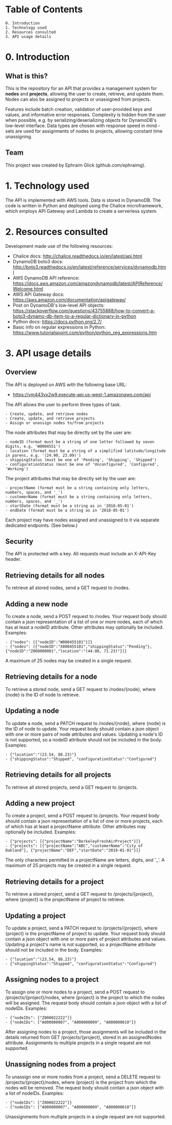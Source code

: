 
# Table of Contents
    0. Introduction
    1. Technology used
    2. Resources consulted
    3. API usage details

# 0. Introduction

## What is this?

This is the repository for an API that provides a management system for **nodes** and **projects**, allowing the user to create, retrieve, and update them. Nodes can also be assigned to projects or unassigned from projects.

Features include batch creation, validation of user-provided keys and values, and informative error responses. Complexity is hidden from the user when possible, e.g. by serializing/deserializing objects for DynamoDB's low-level interface. Data types are chosen with response speed in mind - sets are used for assignments of nodes to projects, allowing constant time unassigning.

## Team

This project was created by Ephraim Glick (github.com/ephraimg).

# 1. Technology used

The API is implemented with AWS tools. Data is stored in DynamoDB. The code is written in Python and deployed using the Chalice microframework, which employs API Gateway and Lambda to create a serverless system.

# 2. Resources consulted

Development made use of the following resources:

- Chalice docs: http://chalice.readthedocs.io/en/latest/api.html
- DynamoDB boto3 docs: http://boto3.readthedocs.io/en/latest/reference/services/dynamodb.html
- AWS DynamoDB API reference: https://docs.aws.amazon.com/amazondynamodb/latest/APIReference/Welcome.html
- AWS API Gateway docs: https://aws.amazon.com/documentation/apigateway/
- Post on DynamoDB's low-level API objects: https://stackoverflow.com/questions/43755888/how-to-convert-a-boto3-dynamo-db-item-to-a-regular-dictionary-in-python
- Python docs: https://docs.python.org/2.7/
- Basic info on regular expressions in Python: https://www.tutorialspoint.com/python/python_reg_expressions.htm

# 3. API usage details

## Overview

The API is deployed on AWS with the following base URL: 

- https://vm443vx2w9.execute-api.us-west-1.amazonaws.com/api

The API allows the user to perform three types of task.

    - Create, update, and retrieve nodes
    - Create, update, and retrieve projects
    - Assign or unassign nodes to/from projects

The node attributes that may be directly set by the user are:

    - nodeID (format must be a string of one letter followed by seven digits, e.g. 'W0004551')
    - location (format must be a string of a simplified latitude/longitude in parens, e.g. '(24.90, 23.09)')
    - shippingStatus (must be one of 'Pending', 'Shipping', 'Shipped')
    - configurationStatus (must be one of 'Unconfigured', 'Configured', 'Working')

The project attributes that may be directly set by the user are:

    - projectName (format must be a string containing only letters, numbers, spaces, and '_')
    - customerName (format must be a string containing only letters, numbers, spaces, and '_')
    - startDate (format must be a string as in '2018-05-01')
    - endDate (format must be a string as in '2018-05-01')

Each project may have nodes assigned and unassigned to it via separate dedicated endpoints. (See below.)

## Security

The API is protected with a key. All requests must include an X-API-Key header. 

## Retrieving details for all nodes

To retrieve all stored nodes, send a GET request to /nodes.

## Adding a new node

To create a node, send a POST request to /nodes. Your request body should contain a json representation of a list of one or more nodes, each of which has at least a nodeID attribute. Other attributes may optionally be included. Examples:

    - {"nodes": [{"nodeID":"W000455101"}]}
    - {"nodes": [{"nodeID":"X000455101","shippingStatus":"Pending"}, {"nodeID":"Z000000001","location":"(44.00, 71.23)"}]}

A maximum of 25 nodes may be created in a single request.

## Retrieving details for a node

To retrieve a stored node, send a GET request to /nodes/{node}, where {node} is the ID of node to retrieve.

## Updating a node

To update a node, send a PATCH request to /nodes/{node}, where {node} is the ID of node to update. Your request body should contain a json object with one or more pairs of node attributes and values. Updating a node's ID is not supported, so a nodeID attribute should not be included in the body. Examples:

    - {"location":"(23.54, 88.23)"}
    - {"shippingStatus":"Shipped", "configurationStatus":"Configured"}

## Retrieving details for all projects

To retrieve all stored projects, send a GET request to /projects.

## Adding a new project

To create a project, send a POST request to /projects. Your request body should contain a json representation of a list of one or more projects, each of which has at least a projectName attribute. Other attributes may optionally be included. Examples:

    - {"projects": [{"projectName":"BerkeleyFreshAirProject"}]}
    - {"projects": [{"projectName":"ABC","customerName":"City of Oakland"}, {"projectName":"DEF","startDate":"2019-01-01"}]}

The only characters permitted in a projectName are letters, digits, and '_'. A maximum of 25 projects may be created in a single request.

## Retrieving details for a project

To retrieve a stored project, send a GET request to /projects/{project}, where {project} is the projectName of project to retrieve.

## Updating a project

To update a project, send a PATCH request to /projects/{project}, where {project} is the projectName of project to update. Your request body should contain a json object with one or more pairs of project attributes and values. Updating a project's name is not supported, so a projectName attribute should not be included in the body. Examples:

    - {"location":"(23.54, 88.23)"}
    - {"shippingStatus":"Shipped", "configurationStatus":"Configured"}

## Assigning nodes to a project

To assign one or more nodes to a project, send a POST request to /projects/{project}/nodes, where {project} is the project to which the nodes will be assigned. The request body should contain a json object with a list of nodeIDs. Examples:

    - {"nodeIDs": ["Z000022222"]}
    - {"nodeIDs": ["A000000007", "A000000009", "A000000010"]}

After assigning nodes to a project, those assignments will be included in the details returned from GET /projects/{project}, stored in an assignedNodes attribute. Assignments to multiple projects in a single request are not supported.

## Unassigning nodes from a project

To unassign one or more nodes from a project, send a DELETE request to /projects/{project}/nodes, where {project} is the project from which the nodes will be removed. The request body should contain a json object with a list of nodeIDs. Examples:

    - {"nodeIDs": ["Z000022222"]}
    - {"nodeIDs": ["A000000007", "A000000009", "A000000010"]}

Unassignments from multiple projects in a single request are not supported.



